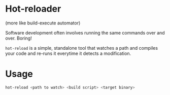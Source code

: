 # Hot-reloader
(more like build-execute automator)

Software development often involves running the same commands over and over. Boring!

`hot-reload` is a simple, standalone tool that watches a path and compiles your code and re-runs it everytime it detects a modification.

# Usage

```sh
hot-reload <path to watch> <build script> <target binary>
```
